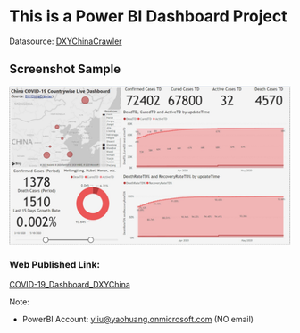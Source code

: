 # This is a Power BI Dashboard Project

Datasource: [DXYChinaCrawler](https://github.com/BlankerL/DXY-COVID-19-Crawler)


## Screenshot Sample
![ScreenShotSample](https://github.com/xs0203401/COVID-19_Dashboard/raw/master/DXYChinaDashboard/Annotation%202020-06-29%20165700.jpg)

### Web Published Link:
[COVID-19_Dashboard_DXYChina](https://app.powerbi.com/view?r=eyJrIjoiNWZkMzkzZTEtNzJjOS00ZDg3LWFlNWUtODg1MjhjNjg1NjFhIiwidCI6IjQ2NWIxNmI0LWRjYzMtNDIwNC05OWIwLTVjY2I2MDJiNzAyMSIsImMiOjN9)


Note:
- PowerBI Account: yliu@yaohuang.onmicrosoft.com (NO email)